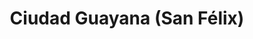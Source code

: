 ---
title: Ciudad Guayana (San Félix)
url: /ciudad-guayana-san-felix/
latitude: 8.369
longitude: -62.662
---
